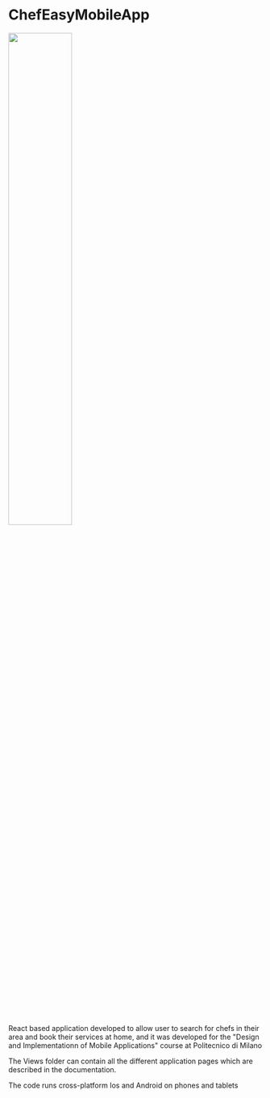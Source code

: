# ChefEasyMobileApp


<img src="https://github.com/MasSica/ChefEasyMobileApp/tree/main/Views/Images/logo.png" width=50% height=50%>

React based application developed to allow user to search for chefs in their area and book their services at home, and it was developed for the "Design and Implementationn of Mobile Applications" course at Politecnico di Milano 

The Views folder can contain all the different application pages which are described in the documentation. 

The code runs cross-platform Ios and Android on phones and tablets 
